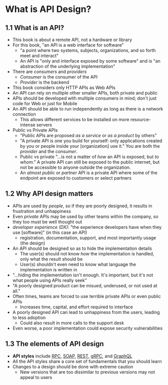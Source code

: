 # What is API Design?

## 1.1 What is an API?

- This book is about a remote API, not a hardware or library
- For this book, "an API is a web interface for software"
  - "a point where two systems, subjects, organizations, and so forth meet and interact"
  - An API is "only and interface exposed by some software" and is "an abstraction of the underlying implementation"
- There are _consumers_ and _providers_
  - _Consumer_ is the consumer of the API
  - _Provider_ is the backend
- This book considers only HTTP APIs as Web APIs
- An API can rely on multiple other smaller APIs, both private and public
- APIs should be developed with multiple consumers in mind; don't just code for Web or just for Mobile
- An API should be able to run independently as long as there is a network connection
  - This allows different services to be installed on more resource-intense servers
- Public vs Private APIs
  - "Public APIs are proposed _as a service_ or _as a product_ by others"
  - "A private API is one you build for yourself: only applications created by you or people inside your [organization] use it." You are both the _provider_ and the _consumer_.
  - Public vs private "...is not a matter of _how_ an API is exposed, but _to whom_." A private API can still be exposed to the public internet, but not be accessible to anyone outside the organization.
  - An _almost public_ or _partner_ API is a private API where some of the endpoint are exposed to customers or select partners

## 1.2 Why API design matters

- APIs are used by _people_, so if they are poorly designed, it results in frustration and unhappiness
- Even _private_ APIs may be used by other teams within the company, so they too must be well thought out
- _developer experience (DX)_: "the experience developers have when they use [software]" (in this case an API)
  - registration, documentation, support, and most importantly usage (the design)
- An API should be designed so as to hide the implementation details
  - The user(s) should not know _how_ the implementation is handled, only what the result should be
  - User(s) shouldn't even need to know what language the implementation is written in
- "...hiding the implementation isn't enough. It's important, but it's not what people using APIs really seek"
- "A poorly designed product can be misued, underused, or not used at all."
- Often times, teams are forced to use terrible private APIs or even public APIs
  - Increases time, capital, and effort required to interface
- A poorly designed API can lead to unhappiness from the users, leading to less adoption
  - Could also result in more calls to the support desk
- Even worse, a poor implementation could expose security vulnerabilities

## 1.3 The elements of API design

- **API styles** include [RPC](https://en.wikipedia.org/wiki/Remote_procedure_call), [SOAP](https://en.wikipedia.org/wiki/SOAP), [REST](https://en.wikipedia.org/wiki/Representational_state_transfer), [gRPC](https://en.wikipedia.org/wiki/GRPC), and [GraphQL](https://graphql.org/)
- All the API styles share a core set of fundamentals that you should learn
- Changes to a design should be done with extreme caution
  - New versions that are too dissimilar to previous versions may not appeal to users
